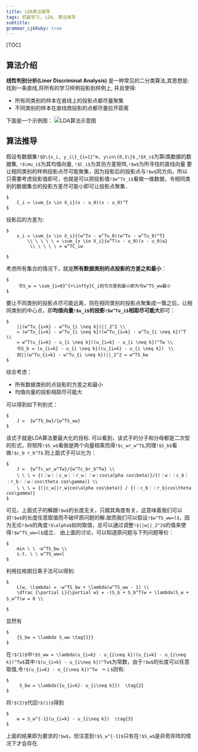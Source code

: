 ```yaml
---
title: LDA算法推导
tags: 机器学习, LDA, 算法推导
subtitle:
grammar_cjkRuby: true
---
```


[TOC]

## 算法介绍
**线性判别分析(Liner Discriminat Analysis)** 是一种常见的二分类算法,其思想是: 找到一条直线,将所有的学习样例投影到样例上, 并且使得:

+ 所有同类别的样本在直线上的投影点都尽量聚集
+ 不同类别的样本在直线商投影的点都尽量拉开距离

下面是一个示例图：
![LDA算法示意图][1]

  [1]: http://my.csdn.net/uploads/201205/18/1337326287_3114.png

## 算法推导

假设有数据集`!$D\{x_i, y_i\}_{i=1}^m, y\in\{0,1\}$` ,`!$X_i$`为第i类数据的数据集, `!$\mu_i$`为其均值向量, `!$C_i$`为其协方差矩阵,`!$w$`为所寻找的直线向量
要让相同类别的样例投影点尽可能聚集，因为投影后的投影点与`!$w$`同方向，所以只需要考虑投影值即可，也就是可以把投影值`!$w^Tx_i$`看做一维数据，令相同类别的数据集合的投影方差尽可能小即可让投影点聚集．
```mathjax!
$
    C_i = \sum_{x \in X_i}(x - u_0)(x - u_0)^T
$
```
 投影后的方差为:
```mathjax!
$
    s_i = \sum_{x \in X_i}{(w^Tx - w^Tu_0)(w^Tx - w^Tu_0)^T} 
        \\ \ \ \ \ = \sum_{x \in X_i}{w^T(x - u_0)(x - u_0)w}
         \\ \ \ \ \ = w^TC_iw

$
```
考虑所有集合的情况下，就是**所有数据类别的点投影的方差之和最小**：
```mathjax!
$
   　令S_w = \sum_{i=0}^{+\infty}C_i则令方差和最小即为令w^TS_ww最小
$
```
要让不同类别的投影点尽可能远离，则在相同类别的投影点聚集成一簇之后，让相同类别的中心点，即**均值向量`!$u_i$`的投影`!$w^Tu_i$`相距尽可能大**即可：

```mathjax!
$
	||(w^Tu_{i=k} - w^Tu_{i \neq k})||_2^2 \\
	= (w^Tu_{i=k} - w^Tu_{i \neq k})(w^Tu_{i=k} - w^Tu_{i \neq k})^T \\ 
	= w^T(u_{i=k} - u_{i \neq k})(u_{i=k} - u_{i \neq k})^Tw \\
	令S_b = (u_{i=k} - u_{i \neq k})(u_{i=k} - u_{i \neq k})　\\
	则||(w^Tu_{i=k} - w^Tu_{i \neq k})||_2^2 = w^TS_bw
$
```
综合考虑：

+ 所有数据类别的点投影的方差之和最小
+ 均值向量的投影相距尽可能大

可以得到如下判别式：

```mathjax!
$
	J =  {w^TS_bw}/{w^TS_ww}
$
```
该式子就是LDA算法要最大化的目标.
可以看到，该式子的分子和分母都是二次型的形式，将矩阵`!$S_w$`看做是两个向量相乘而得`!$c_wr_w^T$`,同理`!$S_b$`看做`!$c_b r_b^T$`.则上面式子可以化为：
```mathjax!
$
	J =  {w^Tc_wr_w^Tw}/{w^Tc_br_b^Tw} \\
	\ \ \ = {(｜w｜｜c_w｜｜r_w｜｜w｜cos\alpha cos\beta)}/{(｜w｜｜c_b｜｜r_b｜｜w｜cos\theta cos\gamma)} \\
	\ \ \ = {(|c_w||r_w|cos\alpha cos\beta)} / {(｜c_b｜｜r_b|cos\theta cos\gamma)}
$
```
可见，上面式子的解跟`!$w$`的长度无关，只跟其角度有关，这意味着我们可以对`!$w$`的长度任意取值而不破坏原问题的解.故而我们可以假设`!$w^TS_ww=l$`，因为无论`!$w$`的角度`!$\alpha$`如何取值，总可以通过调整`!$||w||_2^2$`的值来使得`!$w^TS_ww=l$`成立．
由上面的讨论，可以知道原问题与下列问题等价：
```mathjax!
$
	min \ \ -w^TS_bw \\
	s.t. \ \ w^TS_ww=l
$
```
利用拉格朗日乘子法可以得到:
```mathjax!
$
	L(w, \lambda) = -w^TS_bw + \lambda(w^TS_ww - 1) \\
	\dfrac {\partial L}{\partial w} = -(S_b + S_b^T)w + \lambda(S_w + S_w^T)w = 0 \\　
	
$ 
```
显然有
```mathjax!
$
	{S_bw = \lambda S_ww \tag{1}}
$
```

在`!$(1)$`中`!$S_ww = \lambda(u_{i=k} - u_{i\neq k})(u_{i=k} - u_{i\neq k})^Tw$`其中`!$(u_{i=k} - u_{i\neq k})^Tw$`为常数，由于`!$w$`的长度可以任意取值,令`!$(u_{i=k} - u_{i\neq k})^Tw　＝１$`则有:
```mathjax!
$
	 S_bw = \lambda({u_{i=k}- u_{i\neq k}})  \tag{2}
$
```
将`!$(2)$`代回`!$(1)$`得到
```mathjax!
$
	w = S_w^{-1}(u_{i=k} - u_{i\neq k})  \tag{3}
$
```
上面的结果即为要求的`!$w$`，但注意到`!$S_w^{-1}$`只有在`!$S_w$`是非奇异阵的情况下才会存在.

